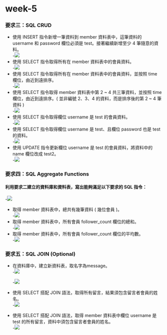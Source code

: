 # week-5

### 要求三：SQL CRUD

* 使用 INSERT 指令新增一筆資料到 member 資料表中，這筆資料的 username 和 password 欄位必須是 test。接著繼續新增至少 4 筆隨意的資料。<br>
  -![](https://github.com/Celeste17/week-5/blob/main/week5%20mysql%E6%88%AA%E5%9C%96/3-1.png) <br>
* 使用 SELECT 指令取得所有在 member 資料表中的會員資料。<br>
  -![](https://github.com/Celeste17/week-5/blob/main/week5%20mysql%E6%88%AA%E5%9C%96/3-2.png)<br>
* 使用 SELECT 指令取得所有在 member 資料表中的會員資料，並按照 time 欄位，由近到遠排序。<br>
  -![](https://github.com/Celeste17/week-5/blob/main/week5%20mysql%E6%88%AA%E5%9C%96/3-3.png)<br>
* 使用 SELECT 指令取得 member 資料表中第 2 ~ 4 共三筆資料，並按照 time 欄位，由近到遠排序。( 並非編號 2、3、4 的資料，而是排序後的第 2 ~ 4 筆資料 )<br>
  -![](https://github.com/Celeste17/week-5/blob/main/week5%20mysql%E6%88%AA%E5%9C%96/3-4.png)<br>
* 使用 SELECT 指令取得欄位 username 是 test 的會員資料。<br>
  -![](https://github.com/Celeste17/week-5/blob/main/week5%20mysql%E6%88%AA%E5%9C%96/3-5.png)<br>
* 使用 SELECT 指令取得欄位 username 是 test、且欄位 password 也是 test 的資料。<br>
  -![](https://github.com/Celeste17/week-5/blob/main/week5%20mysql%E6%88%AA%E5%9C%96/3-6.png)<br>
* 使用 UPDATE 指令更新欄位 username 是 test 的會員資料，將資料中的 name 欄位改成 test2。<br>
  -![](https://github.com/Celeste17/week-5/blob/main/week5%20mysql%E6%88%AA%E5%9C%96/3-7.png)<br>


### 要求四：SQL Aggregate Functions
#### 利用要求二建立的資料庫和資料表，寫出能夠滿足以下要求的 SQL 指令：<br>
  -![](https://github.com/Celeste17/week-5/blob/main/week5%20mysql%E6%88%AA%E5%9C%96/4-0.png)
* 取得 member 資料表中，總共有幾筆資料 ( 幾位會員 )。<br>
  -![](https://github.com/Celeste17/week-5/blob/main/week5%20mysql%E6%88%AA%E5%9C%96/4-1.png)
* 取得 member 資料表中，所有會員 follower_count 欄位的總和。<br>
  -![](https://github.com/Celeste17/week-5/blob/main/week5%20mysql%E6%88%AA%E5%9C%96/4-2.png)
* 取得 member 資料表中，所有會員 follower_count 欄位的平均數。<br>
  -![](https://github.com/Celeste17/week-5/blob/main/week5%20mysql%E6%88%AA%E5%9C%96/4-3.png)


### 要求五：SQL JOIN (Optional)
* 在資料庫中，建立新資料表，取名字為message。<br>
  -![](https://github.com/Celeste17/week-5/blob/main/week5%20mysql%E6%88%AA%E5%9C%96/5-1.png) <br>

  -![](https://github.com/Celeste17/week-5/blob/main/week5%20mysql%E6%88%AA%E5%9C%96/5-2.0.png)
* 使用 SELECT 搭配 JOIN 語法，取得所有留言，結果須包含留言者會員的姓名。<br>
  -![](https://github.com/Celeste17/week-5/blob/main/week5%20mysql%E6%88%AA%E5%9C%96/5-2.png)
* 使用 SELECT 搭配 JOIN 語法，取得 member 資料表中欄位 username 是 test 的所有留言，資料中須包含留言者會員的姓名。<br>
  -![](https://github.com/Celeste17/week-5/blob/main/week5%20mysql%E6%88%AA%E5%9C%96/5-3.png)
  
